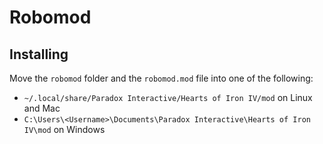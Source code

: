 # Robomod

## Installing
Move the `robomod` folder and the `robomod.mod` file into one of the following:

- `~/.local/share/Paradox Interactive/Hearts of Iron IV/mod` on Linux and Mac
- `C:\Users\<Username>\Documents\Paradox Interactive\Hearts of Iron IV\mod` on Windows
